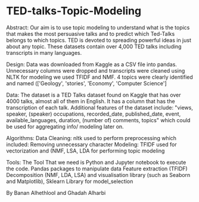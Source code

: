 # TED-talks-Topic-Modeling

Abstract:
Our aim is to use topic modeling to understand what is the topics that makes the most persuasive talks and
to predict which Ted-Talks belongs to which topics.
TED is devoted to spreading powerful ideas in just about any topic. These datasets contain over
4,000 TED talks including transcripts in many languages.


Design:
Data was downloaded from Kaggle as a CSV file into pandas. Unnecessary columns were dropped and transcripts
were cleaned using NLTK for modeling we used TFIDF and NMF. 4 topics were clearly identified and named
(['Geology', 'stories', 'Economy', 'Computer Science']


Data:
The dataset is a TED Talks dataset found on Kaggle that has over 4000 talks, almost all of them in English. It has a
column that has the transcription of each talk. Additional features of the dataset include: "views, speaker,
(speaker) occupations, recorded_date, published_date, event, available_languages, duration, (number of)
comments, topics" which could be used for aggregating info/ modeling later on.


Algorithms:
Data Cleaning: nltk used to perform preprocessing which included: Removing unnecessary character
Modeling: TFIDF used for vectorization and (NMF, LSA, LDA for performing topic modeling


Tools:
The Tool That we need is Python and Jupyter notebook to execute the code. Pandas packages to manipulate data
Feature extraction (TFIDF) Decomposition (NMF, LDA, LSA) and visualisation library (such as Seaborn and
Matplotlib), Sklearn Library for model_selection

By Banan Alhethlool and  Ghadah Alharbi

